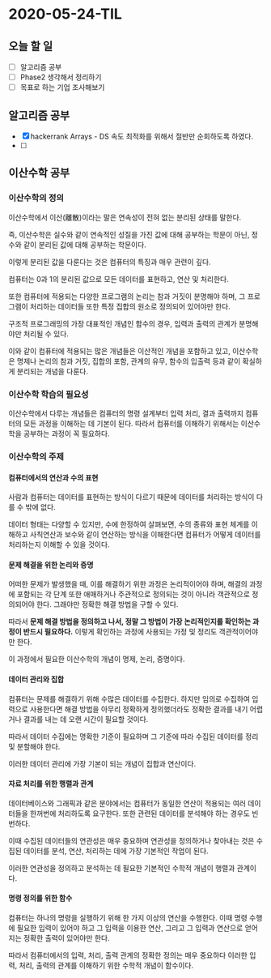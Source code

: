 # 2020-05-24-TIL

## 오늘 할 일

- [ ] 알고리즘 공부
- [ ] Phase2 생각해서 정리하기
- [ ] 목표로 하는 기업 조사해보기

## 알고리즘 공부

- [x] hackerrank Arrays - DS
  속도 최적화를 위해서 절반만 순회하도록 하였다.
- [ ] 

## 이산수학 공부

### 이산수학의 정의

이산수학에서 이산(離散)이라는 말은 연속성이 전혀 없는 분리된 상태를 말한다.

즉, 이산수학은 실수와 같이 연속적인 성질을 가진 값에 대해 공부하는 학문이 아닌, 정수와 같이 분리된 값에 대해 공부하는 학문이다.

이렇게 분리된 값을 다룬다는 것은 컴퓨터의 특징과 매우 관련이 깊다.

컴퓨터는 0과 1의 분리된 값으로 모든 데이터를 표현하고, 연산 및 처리한다.

또한 컴퓨터에 적용되는 다양한 프로그램의 논리는 참과 거짓이 분명해야 하며, 그 프로그램이 처리하는 데이터들 또한 특정 집합의 원소로 정의되어 있어야만 한다.

구조적 프로그래밍의 가장 대표적인 개념인 함수의 경우, 입력과 출력의 관계가 분명해야만 처리될 수 있다.

이와 같이 컴퓨터에 적용되는 많은 개념들은 이산적인 개념을 포함하고 있고, 이산수학은 명제나 논리의 참과 거짓, 집합의 포함, 관계의 유무, 함수의 입출력 등과 같이 확실하게 분리되는 개념을 다룬다.

### 이산수학 학습의 필요성

이산수학에서 다루는 개념들은 컴퓨터의 명령 설계부터 입력 처리, 결과 출력까지 컴퓨터의 모든 과정을 이해하는 데 기본이 된다. 따라서 컴퓨터를 이해하기 위해서는 이산수학을 공부하는 과정이 꼭 필요하다.

### 이산수학의 주제

#### 컴퓨터에서의 연산과 수의 표현

사람과 컴퓨터는 데이터를 표현하는 방식이 다르기 때문에 데이터를 처리하는 방식이 다를 수 밖에 없다.

데이터 형태는 다양할 수 있지만, 수에 한정하여 살펴보면, 수의 종류와 표현 체계를 이해하고 사칙연산과 보수와 같이 연산하는 방식을 이해한다면 컴퓨터가 어떻게 데이터를 처리하는지 이해할 수 있을 것이다.

#### 문제 해결을 위한 논리와 증명

어떠한 문제가 발생했을 때, 이를 해결하기 위한 과정은 논리적이어야 하며, 해결의 과정에 포함되는 각 단계 또한 애매하거나 주관적으로 정의되는 것이 아니라 객관적으로 정의되어야 한다. 그래야만 정확한 해결 방법을 구할 수 있다.

따라서 **문제 해결 방법을 정의하고 나서, 정말 그 방법이 가장 논리적인지를 확인하는 과정이 반드시 필요하다.** 이렇게 확인하는 과정에 사용되는 가정 및 정리도 객관적이어야만 한다.

이 과정에서 필요한 이산수학의 개념이 명제, 논리, 증명이다.

#### 데이터 관리와 집합

컴퓨터는 문제를 해결하기 위해 수많은 데이터를 수집한다. 하지만 임의로 수집하여 입력으로 사용한다면 해결 방법을 아무리 정확하게 정의했더라도 정확한 결과를 내기 어렵거나 결과를 내는 데 오랜 시간이 필요할 것이다.

따라서 데이터 수집에는 명확한 기준이 필요하며 그 기준에 따라 수집된 데이터를 정리 및 분할해야 한다.

이러한 데이터 관리에 가장 기본이 되는 개념이 집합과 연산이다.

#### 자료 처리를 위한 행렬과 관계

데이터베이스와 그래픽과 같은 분야에서는 컴퓨터가 동일한 연산이 적용되는 여러 데이터들을 한꺼번에 처리하도록 요구한다. 또한 관련된 데이터를 분석해야 하는 경우도 빈번하다.

이때 수집된 데이터들의 연관성은 매우 중요하며 연관성을 정의하거나 찾아내는 것은 수집된 데이터를 분석, 연산, 처리하는 데에 가장 기본적인 작업이 된다.

이러한 연관성을 정의하고 분석하는 데 필요한 기본적인 수학적 개념이 행렬과 관계이다.

#### 명령 정의를 위한 함수

컴퓨터는 하나의 명령을 실행하기 위해 한 가지 이상의 연산을 수행한다. 이때 명령 수행에 필요한 입력이 있어야 하고 그 입력을 이용한 연산, 그리고 그 입력과 연산으로 얻어지는 정확한 출력이 있어야만 한다.

따라서 컴퓨터에서의 입력, 처리, 출력 관계의 정확한 정의는 매우 중요하다 이러한 입력, 처리, 출력의 관계를 이해하기 위한 수학적 개념이 함수이다.

